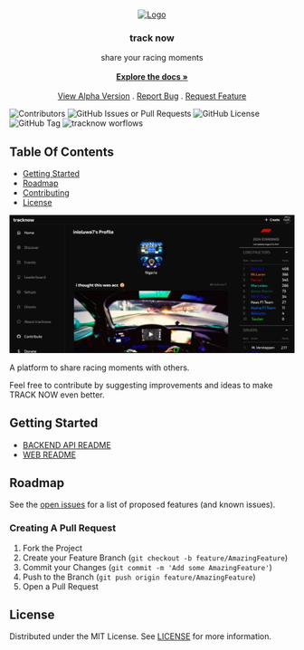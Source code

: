 <br/>
<p align="center">
  <a href="https://github.com/vantage-ola/track-now">
    <img src="./tracknow/img/logo.png" alt="Logo" width="80" height="80">
  </a>
  <h3 align="center">track now</h3>
  <p align="center">
    share your racing moments
    <br/>
    <br/>
    <a href="https://github.com/vantage-ola/track-now"><strong>Explore the docs »</strong></a>
    <br/>
    <br/>
    <a href="https://tracknow.vantageola.com.ng/">View Alpha Version</a>
    .
    <a href="https://github.com/vantage-ola/track-now/issues">Report Bug</a>
    .
    <a href="https://github.com/vantage-ola/track-now/issues">Request Feature</a>
  </p>
</p>

![Contributors](https://img.shields.io/github/contributors/vantage-ola/track-now?color=green) ![GitHub Issues or Pull Requests](https://img.shields.io/github/issues/vantage-ola/track-now)
![GitHub License](https://img.shields.io/github/license/vantage-ola/track-now)
![GitHub Tag](https://img.shields.io/github/v/tag/vantage-ola/track-now)
![tracknow worflows](https://img.shields.io/github/actions/workflow/status/vantage-ola/tracknow/workflow.yml)
<!--![tracknow code coverage](https://img.shields.io/codecov/c/github/vantage-ola/tracknow) -->

## Table Of Contents

- [Getting Started](#getting-started)
- [Roadmap](#roadmap)
- [Contributing](#contributing)
- [License](#license)

![Screen Shot](./tracknow/img/v1.0.0.alpha2.3.jpeg)

A platform to share racing moments with others.

Feel free to contribute by suggesting improvements and ideas to make TRACK NOW even better.

## Getting Started
- [BACKEND API README](https://github.com/vantage-ola/track-now/blob/main/tracknow/backend/README.md)
- [WEB README](https://github.com/vantage-ola/track-now/blob/main/tracknow/web/README.md)
## Roadmap

See the [open issues](https://github.com/vantage-ola/track-now/issues) for a list of proposed features (and known issues).

### Creating A Pull Request

1. Fork the Project
2. Create your Feature Branch (`git checkout -b feature/AmazingFeature`)
3. Commit your Changes (`git commit -m 'Add some AmazingFeature'`)
4. Push to the Branch (`git push origin feature/AmazingFeature`)
5. Open a Pull Request

## License

Distributed under the MIT License. See [LICENSE](https://github.com/vantage-ola/track-now/blob/main/LICENSE.md) for more information.
